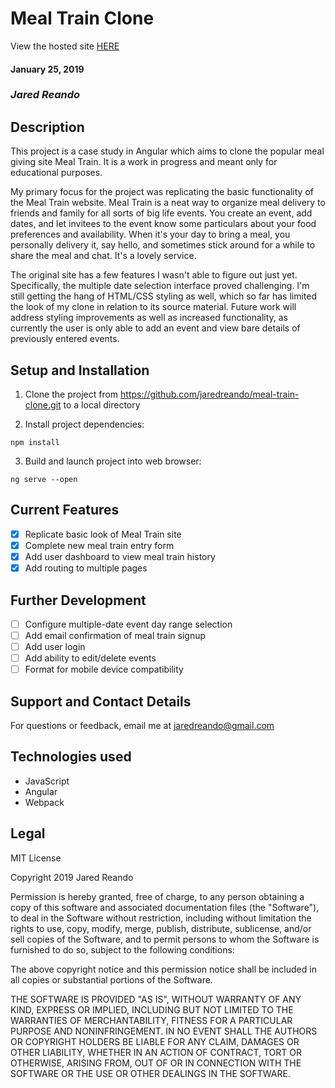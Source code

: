 # Meal Train Clone
View the hosted site [HERE](https://meal-train-clone.firebaseapp.com/)

#### January 25, 2019

### _Jared Reando_

## Description

This project is a case study in Angular which aims to clone the popular meal giving site Meal Train. It is a work in progress and meant only for educational purposes.

My primary focus for the project was replicating the basic functionality of the Meal Train website. Meal Train is a neat way to organize meal delivery to friends and family for all sorts of big life events. You create an event, add dates, and let invitees to the event know some particulars about your food preferences and availability. When it's your day to bring a meal, you personally delivery it, say hello, and sometimes stick around for a while to share the meal and chat. It's a lovely service.

The original site has a few features I wasn't able to figure out just yet. Specifically, the multiple date selection interface proved challenging. I'm still getting the hang of HTML/CSS styling as well, which so far has limited the look of my clone in relation to its source material. Future work will address styling improvements as well as increased functionality, as currently the user is only able to add an event and view bare details of previously entered events.

## Setup and Installation

1. Clone the project from https://github.com/jaredreando/meal-train-clone.git to a local directory

2. Install project dependencies:
```console
npm install
```
3. Build and launch project into web browser:
```console
ng serve --open
```

## Current Features
- [X] Replicate basic look of Meal Train site
- [X] Complete new meal train entry form
- [X] Add user dashboard to view meal train history
- [X] Add routing to multiple pages

## Further Development
- [ ] Configure multiple-date event day range selection
- [ ] Add email confirmation of meal train signup
- [ ] Add user login
- [ ] Add ability to edit/delete events
- [ ] Format for mobile device compatibility

## Support and Contact Details

For questions or feedback, email me at jaredreando@gmail.com

## Technologies used

- JavaScript
- Angular
- Webpack

## Legal
MIT License

Copyright 2019 Jared Reando

Permission is hereby granted, free of charge, to any person obtaining a copy of this software and associated documentation files (the "Software"), to deal in the Software without restriction, including without limitation the rights to use, copy, modify, merge, publish, distribute, sublicense, and/or sell copies of the Software, and to permit persons to whom the Software is furnished to do so, subject to the following conditions:

The above copyright notice and this permission notice shall be included in all copies or substantial portions of the Software.

THE SOFTWARE IS PROVIDED "AS IS", WITHOUT WARRANTY OF ANY KIND, EXPRESS OR IMPLIED, INCLUDING BUT NOT LIMITED TO THE WARRANTIES OF MERCHANTABILITY, FITNESS FOR A PARTICULAR PURPOSE AND NONINFRINGEMENT. IN NO EVENT SHALL THE AUTHORS OR COPYRIGHT HOLDERS BE LIABLE FOR ANY CLAIM, DAMAGES OR OTHER LIABILITY, WHETHER IN AN ACTION OF CONTRACT, TORT OR OTHERWISE, ARISING FROM, OUT OF OR IN CONNECTION WITH THE SOFTWARE OR THE USE OR OTHER DEALINGS IN THE SOFTWARE.
